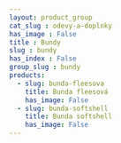 ```yaml
---
layout: product_group
cat_slug : odevy-a-doplnky
has_image : False
title : Bundy
slug : bundy
has_index : False
group_slug : bundy
products:
  - slug: bunda-fleesova
    title: Bunda fleesová
    has_image: False
  - slug: bunda-softshell
    title: Bunda softshell
    has_image: False
---
```


